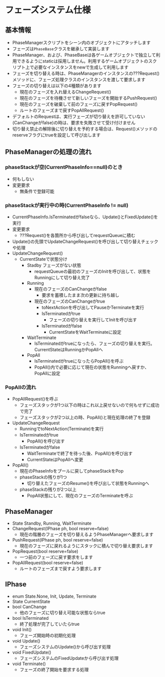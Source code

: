 # フェーズシステム仕様

## 基本情報
- PhaseManagerスクリプトをシーン内のオブジェクトにアタッチします
- フェーズは`PhaseBase`クラスを継承して実装します
- PhaseManager、および、PhaseBaseは各ゲームオブジェクトで独立して利用できるようにstaticは採用しません。利用するゲームオブジェクトのスクリプト上で必要なインスタンスをnewで生成して利用します
- フェーズを切り替える時は、PhaseManagerのインスタンスの???Request()メソッドに、フェーズ処理クラスのインスタンスを渡して要求します
- フェーズの切り替えは以下の4種類があります
  - 現在のフェーズを入れ替えるChangeRequest()
  - 現在のフェーズを待機させて新しいフェーズを開始するPushRequest()
  - 現在のフェーズを破棄して前のフェーズに戻すPopRequest()
  - ルートのフェーズまで戻すPopAllRequest()
- デフォルトのRequestは、実行フェーズが切り替えを許可していない(CanChangeがfalse)の時は、要求を失敗させて受け付けません
- 切り替え禁止の解除後に切り替えを予約する場合は、Request()メソッドのreserveフラグにtrueを設定して呼び出します


## PhaseManagerの処理の流れ

### phaseStackが空(CurrentPhaseInfo==null)のとき
- 何もしない
- 変更要求
  - 無条件で登録可能

### phaseStackが実行中の時(CurrentPhaseInfo != null)
- CurrentPhaseInfo.IsTerminatedがfalseなら、Update()とFixedUpdate()を実行
- 変更要求
  - ???Request()を各箇所から呼び出してrequestQueueに積む
- Update()の先頭でUpdateChangeRequest()を呼び出して切り替えチェックや処理
- UpdateChangeRequest()
  - CurrentStateで状態分け
    - Stadby フェーズがない状態
      - requestQueueの最初のフェーズのInitを呼び出して、状態をRunningにして切り替え完了
    - Running
      - 現在のフェーズのCanChangeがfalse
        - 要求を蓄積したまま次の更新に持ち越し
      - 現在のフェーズのCanChangeがtrue
        - toNextActionを呼び出してPauseかTerminateを実行
        - IsTerminatedがtrue
          - フェーズの切り替えを実行してInitを呼び出す
        - IsTerminatedがfalse
          - CurrentStateをWaitTerminateに設定
    - WaitTerminate
      - IsTerminatedがtrueになったら、フェーズの切り替えを実行。CurrentStateはRunningかPopAllへ
    - PopAll
      - IsTerminatedがtrueになったらPopAll()を呼ぶ
      - PopAll()内で必要に応じて現在の状態をRunningへ戻すか、PopAllに設定

### PopAllの流れ
- PopAllRequest()を呼ぶ
  - フェーズスタックが1つ以下の時はこれ以上戻せないので何もせずに成功で完了
  - フェーズスタックが2つ以上の時、PopAll()と現在処理の終了を登録
- UpdateChangeRequest
  - RunningでtoNextAction(Terminate)を実行
  - IsTerminatedがtrue
    - PopAll()を呼び出す
  - IsTerminatedがfalse
    - WaitTerminateで終了を待った後、PopAll()を呼び出す
    - CurrentStateはPopAllへ変更
- PopAll()
  - 現在のPhaseInfoをプールに戻してphaseStackをPop
  - phaseStackの残りが1つ
    - 切り替えたフェーズのResume()を呼び出して状態をRunningへ
  - phaseStackの残りが2つ以上
    - PopAll状態にして、現在のフェーズのTerminateを呼ぶ

## PhaseManager
- State Standby, Running, WaitTerminate
- ChangeRequest(IPhase ph, bool reserve=false)
  - 現在の階層のフェーズを切り替えるようPhaseManagerへ要求します
- PushRequest(IPhase ph, bool reserve=false)
  - 現在のフェーズに戻れるようにスタックに積んで切り替え要求します
- PopRequest(bool reserve=false)
  - 一つ前のフェーズに戻す要求をします
- PopAllRequest(bool reserve=false)
  - ルートのフェーズまで戻すよう要求します

## IPhase
- enum State.None, Init, Update, Terminate
- State CurrentState
- bool CanChange
  - 他のフェーズに切り替え可能な状態ならtrue
- bool IsTerminated
  - 終了処理が完了していたらtrue
- void Init()
  - フェーズ開始時の初期化処理
- void Update()
  - フェーズシステムのUpdate()から呼び出す処理
- void FixedUpdate()
  - フェーズシステムのFixedUpdateから呼び出す処理
- void Terminate()
  - フェーズの終了開始を要求する処理
